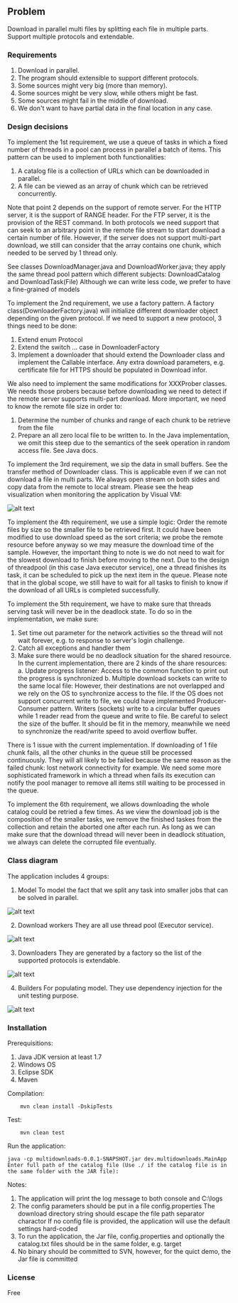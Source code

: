 ## Problem

Download in parallel multi files by splitting each file in multiple parts. Support multiple protocols and extendable. 

### Requirements
1. Download in parallel.
2. The program should extensible to support different protocols.
3. Some sources might very big (more than memory).
4. Some sources might be very slow, while others might be fast.
5. Some sources might fail in the middle of download.
6. We don't want to have partial data in the final location in any case.

### Design decisions

To implement the 1st requirement, we use a queue of tasks in which a fixed number of threads in a pool can process in parallel a batch of items. This pattern can be used to implement both functionalities:
1. A catalog file is a collection of URLs which can be downloaded in parallel.
2. A file can be viewed as an array of chunk which can be retrieved concurrently.

Note that point 2 depends on the support of remote server. For the HTTP server, it is the support of RANGE header. For the FTP server, it is the provision of the REST command.
In both protocols we need support that can seek to an arbitrary point in the remote file stream to start download a certain number of file.
However, if the server does not support multi-part download, we still can consider that the array contains one chunk, which needed to be served by 1 thread only.

See classes DownloadManager.java and DownloadWorker.java; they apply the same thread pool pattern which different subjects: DownloadCatalog and DownloadTask(File)
Although we can write less code, we prefer to have a fine-grained of models

To implement the 2nd requirement, we use a factory pattern. A factory class(DownloaderFactory.java) will initialize different downloader object depending on the given protocol. If we need to support a new protocol, 3 things need to be done:
1. Extend enum Protocol
2. Extend the switch ... case in DownloaderFactory
3. Implement a downloader that should extend the Downloader class and implement the Callable interface. Any extra download parameters, e.g. certificate file for HTTPS should be populated in Download infor.

We also need to implement the same modifications for XXXProber classes. We needs those probers because before downloading we need to detect if the remote server supports multi-part download.
More important, we need to know the remote file size in order to:
1. Determine the number of chunks and range of each chunk to be retrieve from the file
2. Prepare an all zero local file to be written to. In the Java implementation, we omit this steep due to the semantics of the seek operation in random access file. See Java docs.

To implement the 3rd requirement, we sip the data in small buffers. See the transfer method of Downloader class. This is applicable even if we can not download a file in multi parts. We always open stream on both sides and copy data from the remote to local stream.
Please see the heap visualization when monitoring the application by Visual VM:

![alt text](screenshots/VisualVM.png "Heap visualization")

To implement the 4th requirement, we use a simple logic: Order the remote files by size so the smaller file to be retrieved first. It could have been modified to use download speed as the sort criteria; we probe the remote resource before anyway so we may measure the download time of the sample.
However, the important thing to note is we do not need to wait for the slowest download to finish before moving to the next. Due to the design of threadpool (in this case Java executor service), one a thread finishes its task, it can be scheduled to pick up the next item in the queue.
Please note that in the global scope, we still have to wait for all tasks to finish to know if the download of all URLs is completed successfully.

To implement the 5th requirement, we have to make sure that threads serving task will never be in the deadlock state. To do so in the implementation, we make sure:
1. Set time out parameter for the network activities so the thread will not wait forever, e.g. to response to server's login challenge.
2. Catch all exceptions and handler them
3. Make sure there would be no deadlock situation for the shared resource. In the current implementation, there are 2 kinds of the share resources:
    a. Update progress listener: Access to the common function to print out the progress is synchronized
	b. Multiple download sockets can write to the same local file: However, their destinations are not overlapped and we rely on the OS to synchronize access to the file. If the OS does not support concurrent write to file, we could have implemented Producer-Consumer pattern.
	   Writers (sockets) write to a circular buffer queues while 1 reader read from the queue and write to file. Be careful to select the size of the buffer. It should be fit in the memory, meanwhile we need to synchronize the read/write speed to avoid overflow buffer.
	   
There is 1 issue with the current implementation. If downloading of 1 file chunk fails, all the other chunks in the queue still be processed continuously. They will all likely to be failed because the same reason as the failed chunk: lost network connectivity for example.
We need some more sophisticated framework in which a thread when fails its execution can notify the pool manager to remove all items still waiting to be processed in the queue.

To implement the 6th requirement, we allows downloading the whole catalog could be retried a few times. As we view the download job is the composition of the smaller tasks, we remove the finished taskes from the collection and retain the aborted one after each run.
As long as we can make sure that the download thread will never been in deadlock stituation, we always can delete the corrupted file eventually. 	   

### Class diagram

The application includes 4 groups:

1. Model
To model the fact that we split any task into smaller jobs that can be solved in parallel.

![alt text](screenshots/Models.png "Model")

2. Download workers
They are all use thread pool (Executor service).

![alt text](screenshots/DownloadWorkers.png "Download workers")

3. Downloaders
They are generated by a factory so the list of the supported protocols is extendable.

![alt text](screenshots/Downloader.jpg "Downloaders")

4. Builders
For populating model. They use dependency injection for the unit testing purpose.

![alt text](screenshots/Builders.png "Builders")


### Installation

Prerequisitions:
 
1. Java JDK version at least 1.7
2. Windows OS
3. Eclipse SDK
4. Maven

Compilation:
```
    mvn clean install -DskipTests
```

Test:
```
    mvn clean test
```

Run the application:
```
java -cp multidownloads-0.0.1-SNAPSHOT.jar dev.multidownloads.MainApp
Enter full path of the catalog file (Use ./ if the catalog file is in the same folder with the JAR file):
```

Notes:

1. The application will print the log message to both console and C:\logs
2. The config parameters should be put in a file config.properties
   The download directory string should escape the file path separator charactor
   If no config file is provided, the application will use the default settings hard-coded
3. To run the application, the Jar file, config.properties and optionally the catalog.txt files should be in the same folder, e.g. target
4. No binary should be committed to SVN, however, for the quict demo, the Jar file is committed   

### License

Free